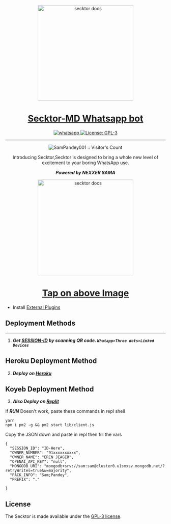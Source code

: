   <p align="center">  
  <a href="https://secktoruserbot.onrender.com/">
    <img alt="secktor docs" height="300" src="">
    <h1 align="center">Secktor-MD Whatsapp bot</h1>
  </a>
</p>
   
<p align="center">

  <a aria-label="Join our chats" href="https://chat.whatsapp.com/DF3fnIHbFxWEY3bqUAf7Is" target="_blank">
    <img alt="whatsapp" src="https://img.shields.io/badge/Join Group-25D366?style=for-the-badge&logo=whatsapp&logoColor=white" />
  </a>
 
  <a aria-label="Nexxer-MD is free to use" href="https://github.com/Nexxer777/Nexxer-MD/blob/main/LICENCE" target="_blank">
    <img alt="License: GPL-3" src="https://badges.frapsoft.com/os/gpl/gpl.png?v=103)](https://opensource.org/licenses/GPL-3.0/" target="_blank" />
  </a>
</p>

 
---

<p align="center"><img src="https://profile-counter.glitch.me/{SamPandey001}/count.svg" alt="SamPandey001 :: Visitor's Count" /></p>

  <p align="center"> Introducing Secktor,Secktor is designed to bring a whole new level of excitement to your boring WhatsApp use. </p>
 
 ***<p align="center"> Powered by NEXXER SAMA </p>***
 
   <p align="center">  
  <a href="https://instagram.com/som_nath_bhakt?utm_source=qr&igshid=YzU1NGVlODEzOA%3D%3D">
    <img alt="secktor docs" height="300" src="https://wallpapercave.com/uwp/uwp3880188.jpeg">
    <h1 align="center">Tap on above Image</h1>
  </a>
</p>
 
 
- Install [External Plugins](https://github.com/SamPandey001/Secktor-Plugins)
## Deployment Methods
---
1. ***Get [SESSION-ID](https://replit.com/@nexxersama001/Secktor-MD-QR) by scanning QR code. `Whatapp>Three dots>Linked Devices`***

## Heroku Deployment Method
2.  ***Deploy on [Heroku](https://dashboard.heroku.com/new?template=https://github.com/Nexxer777/Secktor-MD)***
## Koyeb Deployment Method

3. ***Also Deploy on [Replit]( https://repl.it/github/Nexxer777/Secktor-Md)***

If ***RUN*** Doesn't work, paste these commands in repl shell

```
yarn
npm i pm2 -g && pm2 start lib/client.js
```
Copy the JSON down and paste in repl then fill the vars

```
{
  "SESSION_ID": "ID-Here",
  "OWNER_NUMBER": "91xxxxxxxxxx",
  "OWNER_NAME": "EREN JEAGER",
  "OPENAI_API_KEY": "null",
  "MONGODB_URI": "mongodb+srv://sam:sam@cluster0.u1smxsv.mongodb.net/?retryWrites=true&w=majority",
  "PACK_INFO": "Sam;Pandey",
  "PREFIX": "."
   
}
```
## License

The Secktor is made available under the [GPL-3 license](https://github.com/SamPandey001/Secktor-Md/blob/main/LICENCE). 
